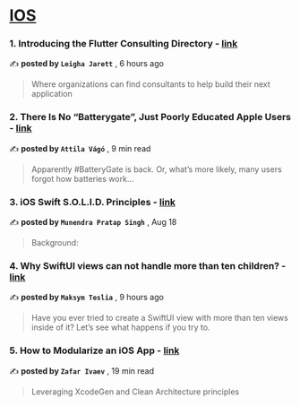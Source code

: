
<h1><a href=https://medium.com/tag/ios/recommended target="_blank" rel="noopener noreferrer">IOS</a></h1>
<h3>1. Introducing the Flutter Consulting Directory - <a href=https://medium.com/flutter/introducing-the-flutter-consulting-directory-f6fc4c1d2ba3?source=tag_recommended_feed---------0-84----------ios----------e118d147_eb62_41bb_8232_833ea0e87e59------- target="_blank" rel="noopener noreferrer">link</a></h3>

✍️ **posted by `Leigha Jarett`** <date> , 6 hours ago</date>

<blockquote>Where organizations can find consultants to help build their next application</blockquote>

<h3>2. There Is No “Batterygate”, Just Poorly Educated Apple Users - <a href=https://medium.com/bricksnbrackets/there-is-no-batterygate-just-poorly-educated-apple-users-85acf788e51d?source=tag_recommended_feed---------1-107----------ios----------e118d147_eb62_41bb_8232_833ea0e87e59------- target="_blank" rel="noopener noreferrer">link</a></h3>

✍️ **posted by `Attila Vágó`** <date> , 9 min read</date>

<blockquote>Apparently #BatteryGate is back. Or, what’s more likely, many users forgot how batteries work…</blockquote>

<h3>3. iOS Swift S.O.L.I.D. Principles - <a href=https://medium.com/@pratap89singh/ios-swift-s-o-l-i-d-principles-5fff61b627d1?source=tag_recommended_feed---------2-85----------ios----------e118d147_eb62_41bb_8232_833ea0e87e59------- target="_blank" rel="noopener noreferrer">link</a></h3>

✍️ **posted by `Munendra Pratap Singh`** <date> , Aug 18</date>

<blockquote>Background:</blockquote>

<h3>4. Why SwiftUI views can not handle more than ten children? - <a href=https://medium.com/@aspteslia/why-swiftui-views-can-not-handle-more-then-ten-children-762584e67a28?source=tag_recommended_feed---------3-84----------ios----------e118d147_eb62_41bb_8232_833ea0e87e59------- target="_blank" rel="noopener noreferrer">link</a></h3>

✍️ **posted by `Maksym Teslia`** <date> , 9 hours ago</date>

<blockquote>Have you ever tried to create a SwiftUI view with more than ten views inside of it? Let’s see what happens if you try to.</blockquote>

<h3>5. How to Modularize an iOS App - <a href=https://medium.com/gitconnected/how-to-modularize-an-ios-app-a8d5bdab8398?source=tag_recommended_feed---------4-107----------ios----------e118d147_eb62_41bb_8232_833ea0e87e59------- target="_blank" rel="noopener noreferrer">link</a></h3>

✍️ **posted by `Zafar Ivaev`** <date> , 19 min read</date>

<blockquote>Leveraging XcodeGen and Clean Architecture principles</blockquote>

